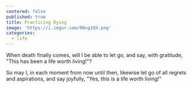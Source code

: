 ```yaml
---
centered: false
published: true
title: Practicing Dying
image: 'https://i.imgur.com/R0vg10X.png'
categories:
  - life
---
```

When death finally comes,
will I be able to let go,
and say, with gratitude,
"This has been a life worth living!"?

So may I,
in each moment
from now until then,
likewise let go
of all regrets and aspirations,
and say joyfully, 
"Yes, this is a life worth living!"
